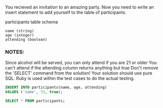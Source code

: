 You recieved an invitation to an amazing party. Now you need to write an insert statement to add yourself to the table of participants.

participants table schema
```
name (string)
age (integer)
attending (boolean)
```
### NOTES:

Since alcohol will be served, you can only attend if you are 21 or older
You can't attend if the attending column returns anything but true
Don't remove the 'SELECT' command from the solution!
Your solution should use pure SQL. Ruby is used within the test cases to do the actual testing.
```sql
INSERT INTO participants(name, age, attending)
VALUES ('name', 33, true);

SELECT * FROM participants;
```
